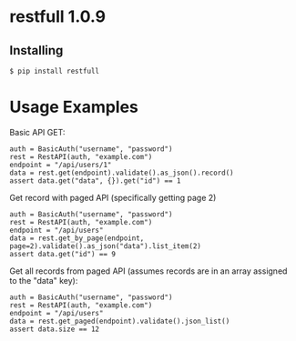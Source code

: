 # restfull 1.0.9

## Installing
```
$ pip install restfull
```

# Usage Examples

Basic API GET:
```
auth = BasicAuth("username", "password")
rest = RestAPI(auth, "example.com")
endpoint = "/api/users/1"
data = rest.get(endpoint).validate().as_json().record()
assert data.get("data", {}).get("id") == 1
```

Get record with paged API (specifically getting page 2)
```
auth = BasicAuth("username", "password")
rest = RestAPI(auth, "example.com")
endpoint = "/api/users"
data = rest.get_by_page(endpoint, page=2).validate().as_json("data").list_item(2)
assert data.get("id") == 9
```

Get all records from paged API (assumes records are in an array assigned to the "data" key):
```
auth = BasicAuth("username", "password")
rest = RestAPI(auth, "example.com")
endpoint = "/api/users"
data = rest.get_paged(endpoint).validate().json_list()
assert data.size == 12
```
